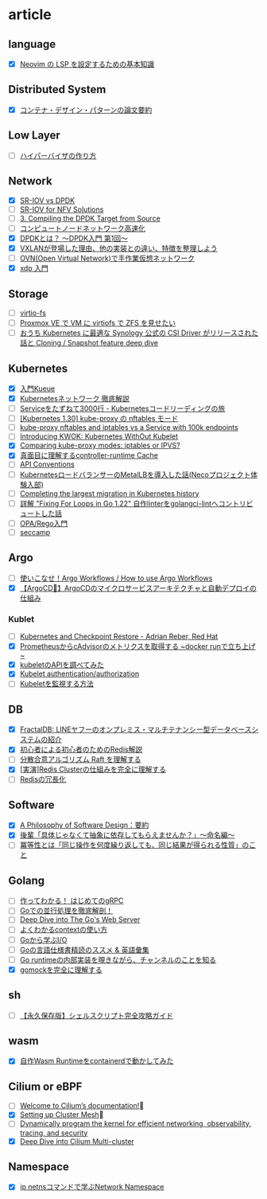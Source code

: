 # article
## language
- [x] [Neovim の LSP を設定するための基本知識](https://zenn.dev/vim_jp/articles/40b2c348386f88)
## Distributed System
- [x] [コンテナ・デザイン・パターンの論文要約](https://qiita.com/MahoTakara/items/03fc0afe29379026c1f3)
## Low Layer
- [ ] [ハイパーバイザの作り方](https://syuu1228.github.io/howto_implement_hypervisor/)

## Network
- [x] [SR-IOV vs DPDK](https://qiita.com/cchen/items/b9e88bdbd70239965a3e)
- [ ] [SR-IOV for NFV Solutions](https://cupdf.com/document/sr-iov-for-nfv-solutions-intel-7-sr-iov-for-nfv-solutions-practical-considerations.html?page=1)
- [ ] [3. Compiling the DPDK Target from Source](https://doc.dpdk.org/guides/linux_gsg/build_dpdk.html#compiling-and-installing-dpdk-system-wide)
- [ ] [コンピュートノードネットワーク高速化](https://vos.line-scdn.net/landpress-content-v2_1761/1667294893910.pdf)
- [x] [DPDKとは？ ～DPDK入門 第1回～](https://www.ntt-tx.co.jp/column/dpdk_blog/20180920/)
- [x] [VXLANが登場した理由、他の実装との違い、特徴を整理しよう](https://atmarkit.itmedia.co.jp/ait/spv/1412/03/news009.html)
- [ ] [OVN(Open Virtual Network)で手作業仮想ネットワーク](https://zenn.dev/callus_corn/articles/fb921908ec357d)
- [x] [xdp 入門](https://terassyi.net/posts/2021/10/18/intro-xdp.html)

## Storage
- [ ] [virtio-fs](https://static.sched.com/hosted_files/kvmforum2019/ff/virtio-fs_%20A%20Shared%20File%20System%20for%20Virtual%20Machines.pdf)
- [ ] [Proxmox VE で VM に virtiofs で ZFS を見せたい](https://akam1o.hatenablog.jp/entry/2023/09/18/210153)
- [ ] [おうち Kubernetes に最適な Synology 公式の CSI Driver がリリースされた話と Cloning / Snapshot feature deep dive](https://amsy810.hateblo.jp/entry/2021/12/01/061430)

## Kubernetes
- [x] [入門Kueue](https://gihyo.jp/article/2022/10/kubernetes-cloudnative-topics-03)
- [x] [Kubernetesネットワーク 徹底解説](https://zenn.dev/taisho6339/books/fc6facfb640d242dc7ec/viewer/9187c6)
- [ ] [Serviceをたずねて3000行 - Kubernetesコードリーディングの旅](https://zenn.dev/ryusa/articles/3000-lines-in-search-of-service)
- [ ] [[Kubernetes 1.30] kube-proxy の nftables モード](https://zenn.dev/toversus/articles/dcb888d73f0615)
- [ ] [kube-proxy nftables and iptables vs a Service with 100k endpoints](https://gist.github.com/aojea/f9ca1a51e2afd03621744c95bfdab5b8)
- [ ] [Introducing KWOK: Kubernetes WithOut Kubelet](https://kubernetes.io/blog/2023/03/01/introducing-kwok/)
- [x] [Comparing kube-proxy modes: iptables or IPVS?](https://www.tigera.io/blog/comparing-kube-proxy-modes-iptables-or-ipvs/)
- [x] [真面目に理解するcontroller-runtime Cache](https://zenn.dev/shuheiktgw/articles/129c26e74750e2)
- [ ] [API Conventions](https://github.com/kubernetes/community/blob/master/contributors/devel/sig-architecture/api-conventions.md#spec-and-status)
- [ ] [KubernetesロードバランサーのMetalLBを導入した話(Necoプロジェクト体験入部)](https://blog.cybozu.io/entry/2019/03/25/093000)
- [ ] [Completing the largest migration in Kubernetes history](https://kubernetes.io/blog/2024/05/20/completing-cloud-provider-migration/)
- [ ] [詳解 "Fixing For Loops in Go 1.22" 自作linterをgolangci-lintへコントリビュートした話](https://speakerdeck.com/qualiarts/xiang-jie-fixing-for-loops-in-go-1-dot-22-zi-zuo-linterwogolangci-linthekontoribiyutositahua)
- [ ] [OPA/Rego入門](https://zenn.dev/mizutani/books/d2f1440cfbba94)
- [ ] [seccamp](https://github.com/kyohmizu/seccamp2024-B6?tab=readme-ov-file)

## Argo
- [ ] [使いこなせ！Argo Workflows / How to use Argo Workflows](https://speakerdeck.com/makocchi/how-to-use-argo-workflows)
- [x] [【ArgoCD🐙】ArgoCDのマイクロサービスアーキテクチャと自動デプロイの仕組み](https://hiroki-hasegawa.hatenablog.jp/entry/2023/05/02/145115)

### Kublet
- [ ] [Kubernetes and Checkpoint Restore - Adrian Reber, Red Hat](https://www.youtube.com/watch?v=0RUDoTi-Lw4)
- [x] [PrometheusからcAdvisorのメトリクスを取得する ~docker runで立ち上げ~](https://qiita.com/FY0323/items/554acc3b497b6a4c8015)
- [x] [kubeletのAPIを調べてみた](https://zenn.dev/hhiroshell/articles/getting-started-with-kubelet-api)
- [x] [Kubelet authentication/authorization](https://kubernetes.io/docs/reference/access-authn-authz/kubelet-authn-authz/)
- [ ] [Kubeletを監視する方法](https://sysdig.jp/blog/how-to-monitor-kubelet/)

## DB
- [x] [FractalDB: LINEヤフーのオンプレミス・マルチテナンシー型データベースシステムの紹介](https://techblog.lycorp.co.jp/ja/20240516b)
- [x] [初心者による初心者のためのRedis解説](https://qiita.com/keinko/items/60c844bcf329bd3f4af8)
- [ ] [分散合意アルゴリズム Raft を理解する](https://qiita.com/torao@github/items/5e2c0b7b0ea59b475cce)
- [x] [[実演]Redis Clusterの仕組みを完全に理解する](https://qiita.com/keitatata/items/44678ad472e61a4606c5)
- [ ] [Redisの冗長化](https://www.sraoss.co.jp/tech-blog/redis/redis-ha/)

## Software
- [x] [A Philosophy of Software Design：要約](https://qiita.com/immrshc/items/73f9a9c5d7453273e371)
- [x] [後輩「具体じゃなくて抽象に依存してもらえませんか？」〜命名編〜](https://qiita.com/Yametaro/items/caf16bd79402b1c820e6)
- [ ] [冪等性とは「同じ操作を何度繰り返しても、同じ結果が得られる性質」のこと](https://qiita.com/suin/items/316cb8aaf8dfcf11abae)

## Golang
- [ ] [作ってわかる！ はじめてのgRPC](https://zenn.dev/hsaki/books/golang-grpc-starting)
- [ ] [Goでの並行処理を徹底解剖！](https://zenn.dev/hsaki/books/golang-concurrency)
- [ ] [Deep Dive into The Go's Web Server](https://zenn.dev/hsaki/books/golang-httpserver-internal)
- [ ] [よくわかるcontextの使い方](https://zenn.dev/hsaki/books/golang-context)
- [ ] [Goから学ぶI/O](https://zenn.dev/hsaki/books/golang-io-package)
- [ ] [Goの言語仕様書精読のススメ & 英語彙集](https://zenn.dev/hsaki/articles/gospecdictionary#%E8%8B%B1%E8%AA%9E%E8%BE%9E%E6%9B%B8)
- [ ] [Go runtimeの内部実装を覗きながら、チャンネルのことを知る](https://qiita.com/zreactor/items/1cef0c7ba31aac5402bb)
- [x] [gomockを完全に理解する](https://zenn.dev/sanpo_shiho/articles/01da627ead98f5)

## sh
- [ ] [【永久保存版】シェルスクリプト完全攻略ガイド](https://qiita.com/osw_nuco/items/a5d7173c1e443030875f)

## wasm
- [x] [自作Wasm Runtimeをcontainerdで動かしてみた](https://zenn.dev/skanehira/articles/2023-09-18-rust-wasm-runtime-containerd)

## Cilium or eBPF
- [ ] [Welcome to Cilium’s documentation!](https://docs.cilium.io/en/stable/#getting-started)
- [x] [Setting up Cluster Mesh](https://docs.cilium.io/en/stable/network/clustermesh/clustermesh/)
- [ ] [Dynamically program the kernel for efficient networking, observability, tracing, and security](https://ebpf.io/)
- [x] [Deep Dive into Cilium Multi-cluster](https://cilium.io/blog/2019/03/12/clustermesh/)

## Namespace
- [x] [ip netnsコマンドで学ぶNetwork Namespace](https://christina04.hatenablog.com/entry/network-namespace) 
